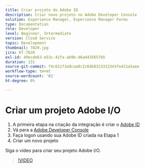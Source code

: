```yaml
---
title: Criar projeto do Adobe IO
description: Criar novo projeto no Adobe Developer Console
solution: Experience Manager, Experience Manager Forms
type: Documentation
role: Developer
level: Beginner, Intermediate
version: Cloud Service
topic: Development
thumbnail: 7820.jpg
jira: KT-7820
exl-id: 49ecde63-e53c-41fa-ab9b-d6a4435657b5
duration: 131
source-git-commit: f4c621f3a9caa8c2c64b8323312343fe421a5aee
workflow-type: tm+mt
source-wordcount: '61'
ht-degree: 0%

---
```


# Criar um projeto Adobe I/O

1. A primeira etapa na criação da integração é criar o [Adobe ID](https://account.adobe.com/)
1. Vá para a [Adobe Developer Console](https://console.adobe.io/home)
1. Faça logon usando sua Adobe ID criada na Etapa 1
1. Criar um novo projeto

Siga o vídeo para criar seu projeto Adobe I/O.

>[!VIDEO](https://video.tv.adobe.com/v/333220?quality=12&learn=on)
